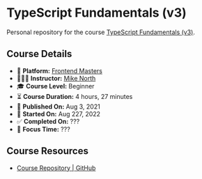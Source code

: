 # TypeScript Fundamentals (v3)

Personal repository for the course [TypeScript Fundamentals (v3)](https://frontendmasters.com/courses/typescript-v3/).

## Course Details

- 👾 **Platform:** [Frontend Masters](https://frontendmasters.com/)
- 👨🏻‍💻 **Instructor:** [Mike North](https://twitter.com/michaellnorth)
- 🎓 **Course Level:** Beginner
- ⏳ **Course Duration:** 4 hours, 27 minutes
- 📅 **Published On:** Aug 3, 2021
- 🏁 **Started On:** Aug 227, 2022
- ✅ **Completed On:** ???
- 🍅 **Focus Time:** ???

## Course Resources

- [Course Repository | GitHub](https://github.com/mike-north/ts-fundamentals-v3)
